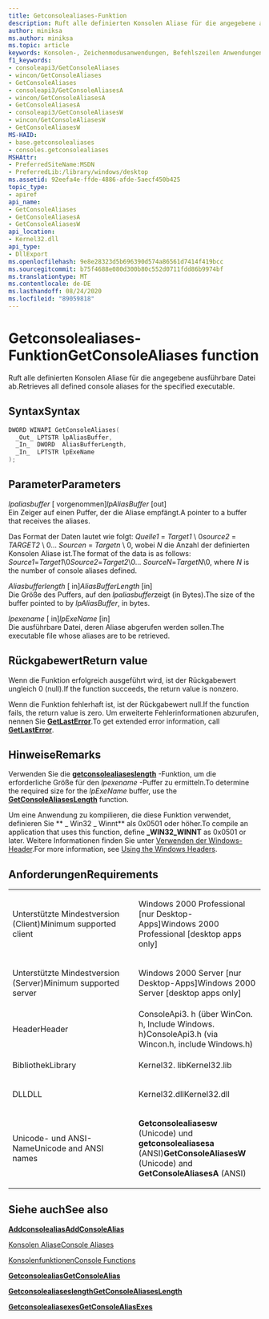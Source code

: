 ```yaml
---
title: Getconsolealiases-Funktion
description: Ruft alle definierten Konsolen Aliase für die angegebene ausführbare Datei ab.
author: miniksa
ms.author: miniksa
ms.topic: article
keywords: Konsolen-, Zeichenmodusanwendungen, Befehlszeilen Anwendungen, Terminalanwendungen, Konsolen-API
f1_keywords:
- consoleapi3/GetConsoleAliases
- wincon/GetConsoleAliases
- GetConsoleAliases
- consoleapi3/GetConsoleAliasesA
- wincon/GetConsoleAliasesA
- GetConsoleAliasesA
- consoleapi3/GetConsoleAliasesW
- wincon/GetConsoleAliasesW
- GetConsoleAliasesW
MS-HAID:
- base.getconsolealiases
- consoles.getconsolealiases
MSHAttr:
- PreferredSiteName:MSDN
- PreferredLib:/library/windows/desktop
ms.assetid: 92eefa4e-ffde-4886-afde-5aecf450b425
topic_type:
- apiref
api_name:
- GetConsoleAliases
- GetConsoleAliasesA
- GetConsoleAliasesW
api_location:
- Kernel32.dll
api_type:
- DllExport
ms.openlocfilehash: 9e8e28323d5b696390d574a86561d7414f419bcc
ms.sourcegitcommit: b75f4688e080d300b80c552d0711fdd86b9974bf
ms.translationtype: MT
ms.contentlocale: de-DE
ms.lasthandoff: 08/24/2020
ms.locfileid: "89059818"
---
```

# <a name="getconsolealiases-function"></a><span data-ttu-id="ed40c-104">Getconsolealiases-Funktion</span><span class="sxs-lookup"><span data-stu-id="ed40c-104">GetConsoleAliases function</span></span>


<span data-ttu-id="ed40c-105">Ruft alle definierten Konsolen Aliase für die angegebene ausführbare Datei ab.</span><span class="sxs-lookup"><span data-stu-id="ed40c-105">Retrieves all defined console aliases for the specified executable.</span></span>

<a name="syntax"></a><span data-ttu-id="ed40c-106">Syntax</span><span class="sxs-lookup"><span data-stu-id="ed40c-106">Syntax</span></span>
------

```C
DWORD WINAPI GetConsoleAliases(
  _Out_ LPTSTR lpAliasBuffer,
  _In_  DWORD  AliasBufferLength,
  _In_  LPTSTR lpExeName
);
```

<a name="parameters"></a><span data-ttu-id="ed40c-107">Parameter</span><span class="sxs-lookup"><span data-stu-id="ed40c-107">Parameters</span></span>
----------

<span data-ttu-id="ed40c-108">*lpaliasbuffer* \[ vorgenommen\]</span><span class="sxs-lookup"><span data-stu-id="ed40c-108">*lpAliasBuffer* \[out\]</span></span>  
<span data-ttu-id="ed40c-109">Ein Zeiger auf einen Puffer, der die Aliase empfängt.</span><span class="sxs-lookup"><span data-stu-id="ed40c-109">A pointer to a buffer that receives the aliases.</span></span>

<span data-ttu-id="ed40c-110">Das Format der Daten lautet wie folgt: *Quelle1* = *Target1* \\ 0*source2* = *TARGET2* \\ 0... *Sourcen* = *Targetn* \\ 0, wobei *N* die Anzahl der definierten Konsolen Aliase ist.</span><span class="sxs-lookup"><span data-stu-id="ed40c-110">The format of the data is as follows: *Source1*=*Target1*\\0*Source2*=*Target2*\\0... *SourceN*=*TargetN*\\0, where *N* is the number of console aliases defined.</span></span>

<span data-ttu-id="ed40c-111">*Aliasbufferlength* \[ in\]</span><span class="sxs-lookup"><span data-stu-id="ed40c-111">*AliasBufferLength* \[in\]</span></span>  
<span data-ttu-id="ed40c-112">Die Größe des Puffers, auf den *lpaliasbuffer*zeigt (in Bytes).</span><span class="sxs-lookup"><span data-stu-id="ed40c-112">The size of the buffer pointed to by *lpAliasBuffer*, in bytes.</span></span>

<span data-ttu-id="ed40c-113">*lpexename* \[ in\]</span><span class="sxs-lookup"><span data-stu-id="ed40c-113">*lpExeName* \[in\]</span></span>  
<span data-ttu-id="ed40c-114">Die ausführbare Datei, deren Aliase abgerufen werden sollen.</span><span class="sxs-lookup"><span data-stu-id="ed40c-114">The executable file whose aliases are to be retrieved.</span></span>

<a name="return-value"></a><span data-ttu-id="ed40c-115">Rückgabewert</span><span class="sxs-lookup"><span data-stu-id="ed40c-115">Return value</span></span>
------------

<span data-ttu-id="ed40c-116">Wenn die Funktion erfolgreich ausgeführt wird, ist der Rückgabewert ungleich 0 (null).</span><span class="sxs-lookup"><span data-stu-id="ed40c-116">If the function succeeds, the return value is nonzero.</span></span>

<span data-ttu-id="ed40c-117">Wenn die Funktion fehlerhaft ist, ist der Rückgabewert null.</span><span class="sxs-lookup"><span data-stu-id="ed40c-117">If the function fails, the return value is zero.</span></span> <span data-ttu-id="ed40c-118">Um erweiterte Fehlerinformationen abzurufen, nennen Sie [**GetLastError**](https://msdn.microsoft.com/library/windows/desktop/ms679360).</span><span class="sxs-lookup"><span data-stu-id="ed40c-118">To get extended error information, call [**GetLastError**](https://msdn.microsoft.com/library/windows/desktop/ms679360).</span></span>

<a name="remarks"></a><span data-ttu-id="ed40c-119">Hinweise</span><span class="sxs-lookup"><span data-stu-id="ed40c-119">Remarks</span></span>
-------

<span data-ttu-id="ed40c-120">Verwenden Sie die [**getconsolealiaseslength**](getconsolealiaseslength.md) -Funktion, um die erforderliche Größe für den *lpexename* -Puffer zu ermitteln.</span><span class="sxs-lookup"><span data-stu-id="ed40c-120">To determine the required size for the *lpExeName* buffer, use the [**GetConsoleAliasesLength**](getconsolealiaseslength.md) function.</span></span>

<span data-ttu-id="ed40c-121">Um eine Anwendung zu kompilieren, die diese Funktion verwendet, definieren Sie \*\* \_ Win32 \_ Winnt\*\* als 0x0501 oder höher.</span><span class="sxs-lookup"><span data-stu-id="ed40c-121">To compile an application that uses this function, define **\_WIN32\_WINNT** as 0x0501 or later.</span></span> <span data-ttu-id="ed40c-122">Weitere Informationen finden Sie unter [Verwenden der Windows-Header](https://msdn.microsoft.com/library/windows/desktop/aa383745).</span><span class="sxs-lookup"><span data-stu-id="ed40c-122">For more information, see [Using the Windows Headers](https://msdn.microsoft.com/library/windows/desktop/aa383745).</span></span>

<a name="requirements"></a><span data-ttu-id="ed40c-123">Anforderungen</span><span class="sxs-lookup"><span data-stu-id="ed40c-123">Requirements</span></span>
------------

<table>
<colgroup>
<col width="50%" />
<col width="50%" />
</colgroup>
<tbody>
<tr class="odd">
<td><p><span data-ttu-id="ed40c-124">Unterstützte Mindestversion (Client)</span><span class="sxs-lookup"><span data-stu-id="ed40c-124">Minimum supported client</span></span></p></td>
<td><p><span data-ttu-id="ed40c-125">Windows 2000 Professional [nur Desktop-Apps]</span><span class="sxs-lookup"><span data-stu-id="ed40c-125">Windows 2000 Professional [desktop apps only]</span></span></p></td>
</tr>
<tr class="even">
<td><p><span data-ttu-id="ed40c-126">Unterstützte Mindestversion (Server)</span><span class="sxs-lookup"><span data-stu-id="ed40c-126">Minimum supported server</span></span></p></td>
<td><p><span data-ttu-id="ed40c-127">Windows 2000 Server [nur Desktop-Apps]</span><span class="sxs-lookup"><span data-stu-id="ed40c-127">Windows 2000 Server [desktop apps only]</span></span></p></td>
</tr>
<tr class="odd">
<td><p><span data-ttu-id="ed40c-128">Header</span><span class="sxs-lookup"><span data-stu-id="ed40c-128">Header</span></span></p></td>
<td><span data-ttu-id="ed40c-129">ConsoleApi3. h (über WinCon. h, Include Windows. h)</span><span class="sxs-lookup"><span data-stu-id="ed40c-129">ConsoleApi3.h (via Wincon.h, include Windows.h)</span></span></td>
</tr>
<tr class="even">
<td><p><span data-ttu-id="ed40c-130">Bibliothek</span><span class="sxs-lookup"><span data-stu-id="ed40c-130">Library</span></span></p></td>
<td><span data-ttu-id="ed40c-131">Kernel32. lib</span><span class="sxs-lookup"><span data-stu-id="ed40c-131">Kernel32.lib</span></span></td>
</tr>
<tr class="odd">
<td><p><span data-ttu-id="ed40c-132">DLL</span><span class="sxs-lookup"><span data-stu-id="ed40c-132">DLL</span></span></p></td>
<td><span data-ttu-id="ed40c-133">Kernel32.dll</span><span class="sxs-lookup"><span data-stu-id="ed40c-133">Kernel32.dll</span></span></td>
</tr>
<tr class="even">
<td><p><span data-ttu-id="ed40c-134">Unicode- und ANSI-Name</span><span class="sxs-lookup"><span data-stu-id="ed40c-134">Unicode and ANSI names</span></span></p></td>
<td><p><span data-ttu-id="ed40c-135"><strong>Getconsolealiasesw</strong> (Unicode) und <strong>getconsolealiasesa</strong> (ANSI)</span><span class="sxs-lookup"><span data-stu-id="ed40c-135"><strong>GetConsoleAliasesW</strong> (Unicode) and <strong>GetConsoleAliasesA</strong> (ANSI)</span></span></p></td>
</tr>
<tr class="odd">
</tr>
<tr class="even">
</tr>
<tr class="odd">
</tr>
<tr class="even">
</tr>
</tbody>
</table>

## <a name="span-idsee_alsospansee-also"></a><span data-ttu-id="ed40c-136"><span id="see_also"></span>Siehe auch</span><span class="sxs-lookup"><span data-stu-id="ed40c-136"><span id="see_also"></span>See also</span></span>


[<span data-ttu-id="ed40c-137">**Addconsolealias**</span><span class="sxs-lookup"><span data-stu-id="ed40c-137">**AddConsoleAlias**</span></span>](addconsolealias.md)

[<span data-ttu-id="ed40c-138">Konsolen Aliase</span><span class="sxs-lookup"><span data-stu-id="ed40c-138">Console Aliases</span></span>](console-aliases.md)

[<span data-ttu-id="ed40c-139">Konsolenfunktionen</span><span class="sxs-lookup"><span data-stu-id="ed40c-139">Console Functions</span></span>](console-functions.md)

[<span data-ttu-id="ed40c-140">**Getconsolealias**</span><span class="sxs-lookup"><span data-stu-id="ed40c-140">**GetConsoleAlias**</span></span>](getconsolealias.md)

[<span data-ttu-id="ed40c-141">**Getconsolealiaseslength**</span><span class="sxs-lookup"><span data-stu-id="ed40c-141">**GetConsoleAliasesLength**</span></span>](getconsolealiaseslength.md)

[<span data-ttu-id="ed40c-142">**Getconsolealiasexes**</span><span class="sxs-lookup"><span data-stu-id="ed40c-142">**GetConsoleAliasExes**</span></span>](getconsolealiasexes.md)

 

 




